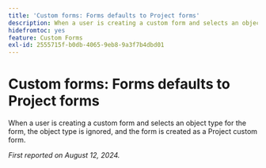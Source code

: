 ```yaml
---
title: 'Custom forms: Forms defaults to Project forms'
description: When a user is creating a custom form and selects an object type for the form, the object type is ignored, and the form is created as a Project custom form.
hidefromtoc: yes
feature: Custom Forms
exl-id: 2555715f-b0db-4065-9eb8-9a3f7b4dbd01
---
```

# Custom forms: Forms defaults to Project forms

When a user is creating a custom form and selects an object type for the form, the object type is ignored, and the form is created as a Project custom form.

_First reported on August 12, 2024._
